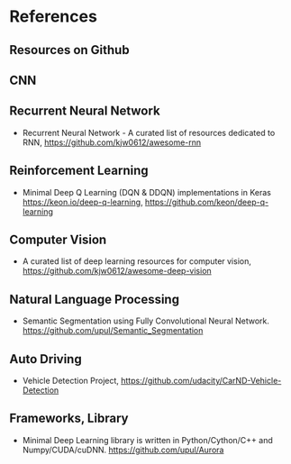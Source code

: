 # References 

## Resources on Github

## CNN

## Recurrent Neural Network

+ Recurrent Neural Network - A curated list of resources dedicated to RNN, https://github.com/kjw0612/awesome-rnn

## Reinforcement Learning
+ Minimal Deep Q Learning (DQN & DDQN) implementations in Keras https://keon.io/deep-q-learning, https://github.com/keon/deep-q-learning

## Computer Vision
+ A curated list of deep learning resources for computer vision, https://github.com/kjw0612/awesome-deep-vision

## Natural Language Processing
+ Semantic Segmentation using Fully Convolutional Neural Network. https://github.com/upul/Semantic_Segmentation

## Auto Driving
+ Vehicle Detection Project, https://github.com/udacity/CarND-Vehicle-Detection

## Frameworks, Library
+ Minimal Deep Learning library is written in Python/Cython/C++ and Numpy/CUDA/cuDNN. https://github.com/upul/Aurora
